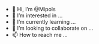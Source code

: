 - 👋 Hi, I’m @Mipols
- 👀 I’m interested in ...
- 🌱 I’m currently learning ...
- 💞️ I’m looking to collaborate on ...
- 📫 How to reach me ...

<!---
Mipols/Mipols is a ✨ special ✨ repository because its `README.md` (this file) appears on your GitHub profile.
You can click the Preview link to take a look at your changes.
--->
